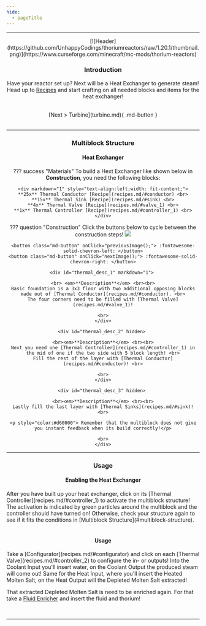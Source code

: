 ```yaml
---
hide:
  - pageTitle
---
```


<center>
<hr>
[![Header](https://github.com/UnhappyCodings/thoriumreactors/raw/1.20.1/thumbnail.png)](https://www.curseforge.com/minecraft/mc-mods/thorium-reactors)

### Introduction

Have your reactor set up? Next will be a Heat Exchanger to generate steam! <br>
Head up to [Recipes](#recipes) and start crafting on all needed blocks and items for the heat exchanger!

<br>
[Next > Turbine](turbine.md){ .md-button }
<br><br>
<hr>

### Multiblock Structure

#### Heat Exchanger

??? success "Materials"
    To build a Hext Exchanger like shown below in **Construction**, you need the following blocks:

    <div markdown="1" style="text-align:left;width: fit-content;">
    **25x** Thermal Conductor [Recipe](recipes.md/#conductor) <br>
    **15x** Thermal Sink [Recipe](recipes.md/#sink) <br>
    **4x** Thermal Valve [Recipe](recipes.md/#valve_1) <br>
    **1x** Thermal Controller [Recipe](recipes.md/#controller_1) <br>
    </div>

??? question "Construction"
    Click the buttons below to cycle between the construction steps!
    <img src="/img/thermal_build_1.png" id="thermal-build">

    <button class="md-button" onClick="previousImage();"> :fontawesome-solid-chevron-left: </button>
    <button class="md-button" onClick="nextImage();"> :fontawesome-solid-chevron-right: </button>

    <div id="thermal_desc_1" markdown="1"> 

    <br> <em>**Description**</em> <br><br>
    Basic foundation is a 3x3 floor with two additional opposing blocks made out of [Thermal Conductor](recipes.md/#conductor). <br>
    The four corners need to be filled with [Thermal Valve](recipes.md/#valve_1)!
    
    <br>
    </div>
    
    <div id="thermal_desc_2" hidden> 

    <br><em>**Description**</em> <br><br>
    Next you need one [Thermal Controller](recipes.md/#controller_1) in the mid of one if the two side with 5 block length! <br>
    Fill the rest of the layer with [Thermal Conductor](recipes.md/#conductor)! <br>

    <br>
    </div>
    
    <div id="thermal_desc_3" hidden> 

    <br><em>**Description**</em> <br><br>
    Lastly fill the last layer with [Thermal Sinks](recipes.md/#sink)! <br>
    
    <p style="color:#d60000"> Remember that the multiblock does not give you instant feedback when its build correctly!</p>
    
    <br>
    </div>
<hr>

### Usage

#### Enabling the Heat Exchanger

<div markdown="1" style="text-align:left;">
After you have built up your heat exchanger, click on its [Thermal Controller](recipes.md/#controller_1) to activate the multiblock structure!
The activation is indicated by green particles around the multiblock and the controller should have turned on!
Otherwise, check your structure again to see if it fits the conditions in [Multiblock Structure](#multiblock-structure).
</div>

<br>

#### Usage

<div markdown="1" style="text-align:left;">
Take a [Configurator](recipes.md/#configurator) and click on each [Thermal Valve](recipes.md/#controller_2) to configure the in- or outputs! 
Into the Coolant Input you'll insert water, on the Coolant Output the produced steam will come out!
Same for the Heat Input, where you'll insert the Heated Molten Salt, on the Heat Output will the Depleted Molten Salt extracted!

That extracted Depleted Molten Salt is need to be enriched again. For that take a [Fluid Enricher](recipes.md/#fluid-enricher) and insert the fluid and thorium!
</div>
<br>

<hr>

<script>

  function nextImage() {
    let element = document.getElementById("thermal-build");
    let src = element.src;
    let nextInt = parseInt(src.split("build_")[1].split(".")[0]) + 1;
    if (nextInt <= 5) {
      document.getElementById("thermal_desc_" + nextInt).hidden = false;
      document.getElementById("thermal_desc_" + (nextInt - 1)).hidden = true;
      element.src = "/img/thermal_build_" + nextInt + ".png";
    }
  }

  function previousImage() {
    let element = document.getElementById("thermal-build");
    let src = element.src;
    let nextInt = parseInt(src.split("build_")[1].split(".")[0]) - 1;
    if (nextInt >= 1) {
      document.getElementById("thermal_desc_" + nextInt).hidden = false;
      document.getElementById("thermal_desc_" + (nextInt + 1)).hidden = true;
      element.src = "/img/thermal_build_" + nextInt + ".png";
    }
  }

</script>